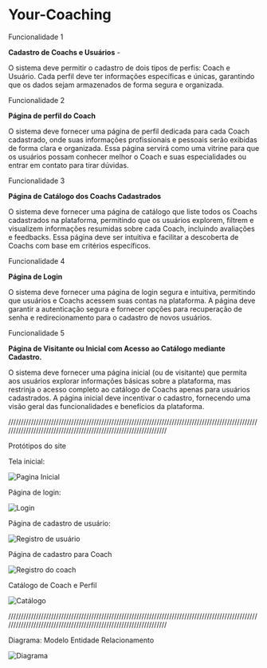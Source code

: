 # Your-Coaching
Funcionalidade 1

**Cadastro de Coachs e Usuários** -

O sistema deve permitir o cadastro de dois tipos de perfis: Coach e Usuário. Cada perfil deve ter informações específicas e únicas, garantindo que os dados sejam armazenados de forma segura e organizada.

Funcionalidade 2 

**Página de perfil do Coach**

O sistema deve fornecer uma página de perfil dedicada para cada Coach cadastrado, onde suas informações profissionais e pessoais serão exibidas de forma clara e organizada. Essa página servirá como uma vitrine para que os usuários possam conhecer melhor o Coach e suas especialidades ou entrar em contato para tirar dúvidas.

Funcionalidade 3

**Página de Catálogo dos Coachs Cadastrados**

O sistema deve fornecer uma página de catálogo que liste todos os Coachs cadastrados na plataforma, permitindo que os usuários explorem, filtrem e visualizem informações resumidas sobre cada Coach, incluindo avaliações e feedbacks. Essa página deve ser intuitiva e facilitar a descoberta de Coachs com base em critérios específicos.

Funcionalidade 4

**Página de Login**

O sistema deve fornecer uma página de login segura e intuitiva, permitindo que usuários e Coachs acessem suas contas na plataforma. A página deve garantir a autenticação segura e fornecer opções para recuperação de senha e redirecionamento para o cadastro de novos usuários.

Funcionalidade 5

**Página de Visitante ou Inicial com Acesso ao Catálogo mediante Cadastro.**

O sistema deve fornecer uma página inicial (ou de visitante) que permita aos usuários explorar informações básicas sobre a plataforma, mas restrinja o acesso completo ao catálogo de Coachs apenas para usuários cadastrados. A página inicial deve incentivar o cadastro, fornecendo uma visão geral das funcionalidades e benefícios da plataforma.

//////////////////////////////////////////////////////////////////////////////////////////////////////////////////////////////////////////////////////////////////

Protótipos do site

Tela inicial:

![Pagina Inicial](https://github.com/user-attachments/assets/cc3784cc-0fff-4b6a-a583-5c08b17f765b)

Página de login:

![Login](https://github.com/user-attachments/assets/b9d86231-9fd7-4115-ad51-ef6b34af79a0)

Página de cadastro de usuário:

![Registro de usuário](https://github.com/user-attachments/assets/94f8bdc5-ec1e-4e1f-a183-6acebe7ca881)

Página de cadastro para Coach

![Registro do coach](https://github.com/user-attachments/assets/aa916e8c-6862-4618-8d3b-7358c0c7c8e9)

Catálogo de Coach e Perfil

![Catálogo](https://github.com/user-attachments/assets/9e447105-6e38-4850-b995-e795b62b0636)

//////////////////////////////////////////////////////////////////////////////////////////////////////////////////////////////////////////////////////////////////


Diagrama: Modelo Entidade Relacionamento

![Diagrama](https://github.com/user-attachments/assets/b0e437fb-496d-4fac-b254-b211702d4557)




